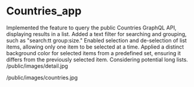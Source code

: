 # Countries_app
Implemented the feature to query the public Countries GraphQL API, displaying results in a list. Added a text filter for searching and grouping, such as "search:tt group:size." Enabled selection and de-selection of list items, allowing only one item to be selected at a time. Applied a distinct background color for selected items from a predefined set, ensuring it differs from the previously selected item. Considering potential long lists.
/public/images/detail.jpg

/public/images/countries.jpg
